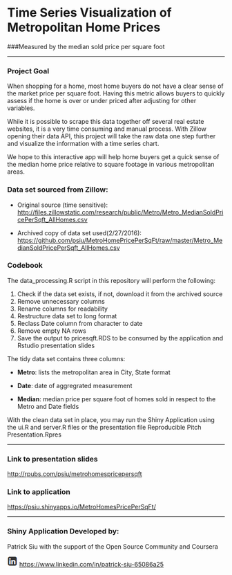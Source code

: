 # Time Series Visualization of Metropolitan Home Prices

###Measured by the median sold price per square foot

<hr>

### Project Goal

When shopping for a home, most home buyers do not have a clear sense of the market price per square foot.  Having this metric allows buyers to quickly assess if the home is over or under priced after adjusting for other variables.

While it is possible to scrape this data together off several real estate websites, it is a very time consuming and manual process.  With Zillow opening their data API, this project will take the raw data one step further and visualize the information with a time series chart.

We hope to this interactive app will help home buyers get a quick sense of the median home price relative to square footage in various metropolitan areas.


### Data set sourced from Zillow:

* Original source (time sensitive):  http://files.zillowstatic.com/research/public/Metro/Metro_MedianSoldPricePerSqft_AllHomes.csv

* Archived copy of data set used(2/27/2016):  https://github.com/psiu/MetroHomePricePerSqFt/raw/master/Metro_MedianSoldPricePerSqft_AllHomes.csv


### Codebook

The data_processing.R script in this repository will perform the following:

1. Check if the data set exists, if not, download it from the archived source
2. Remove unnecessary columns
3. Rename columns for readability
4. Restructure data set to long format
5. Reclass Date column from character to date
6. Remove empty NA rows
7. Save the output to pricesqft.RDS to be consumed by the application and Rstudio presentation slides

The tidy data set contains three columns:

* **Metro**:  lists the metropolitan area in City, State format

* **Date**:  date of aggregrated measurement

* **Median**:  median price per square foot of homes sold in respect to the Metro and Date fields

With the clean data set in place, you may run the Shiny Application using the ui.R and server.R files or the presentation file Reproducible Pitch Presentation.Rpres

<hr>

### Link to presentation slides

http://rpubs.com/psiu/metrohomespricepersqft

### Link to application

https://psiu.shinyapps.io/MetroHomesPricePerSqFt/

<hr>

### Shiny Application Developed by:

Patrick Siu with the support of the Open Source Community and Coursera

<img src="linkedin icon.png" alt="https://www.linkedin.com/in/patrick-siu-65086a25">
<a href="https://www.linkedin.com/in/patrick-siu-65086a25">https://www.linkedin.com/in/patrick-siu-65086a25</a>




